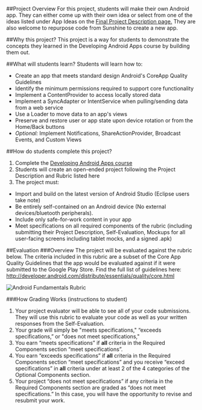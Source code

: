 ##Project Overview
For this project, students will make their own Android app. They can either come up with their own idea or select from one of the ideas listed under App Ideas on the <a href= "https://www.udacity.com/wiki/ud853/project#android-fundamentals-project-description" target="_blank"> Final Project Description page.</a>  They are also welcome to repurpose code from Sunshine to create a new app. 


##Why this project?
This project is a way for students to demonstrate the concepts they learned in the Developing Android Apps course by building them out.  

##What will students learn?
Students will learn how to:
* Create an app that meets standard design Android's CoreApp Quality Guidelines
* Identify the minimum permissions required to support core functionality
* Implement a ContentProvider to access locally stored data
* Implement a SyncAdapter or IntentService when pulling/sending data from a web service
* Use a Loader to move data to an app's views
* Preserve and restore user or app state upon device rotation or from the Home/Back buttons
* *Optional:* Implement Notifications, ShareActionProvider, Broadcast Events, and Custom Views


##How do students complete this project?
1. Complete the <a href="https://www.udacity.com/course/viewer#!/c-ud853/l-1938208734/m-1922408690" target="_blank">Developing Android Apps course</a>
2. Students will create an open-ended project following the Project Description and Rubric listed here
3. The project must:
 * Import and build on the latest version of Android Studio (Eclipse users take note)
 * Be entirely self-contained on an Android device (No external devices/bluetooth peripherals).
 * Include only safe-for-work content in your app
 * Meet specifications on all required components of the rubric (including submitting their Project Description, Self-Evaluation, Mockups for all user-facing screens including tablet mocks, and a signed .apk)
 

##Evaluation
###Overview
The project will be evaluated against the rubric below. 
The criteria included in this rubric are a subset of the Core App Quality Guidelines that the app would be evaluated against if it were submitted to the Google Play Store. Find the full list of guidelines here: http://developer.android.com/distribute/essentials/quality/core.html

![Android Fundamentals Rubric](https://lh3.googleusercontent.com/xFEFkbOcdGOhFlgWC9zvpiLjJXFZWfUtGMGmJUZ2HGtR6mYpuUT5s4RTvdEwp_2Tm1AJsIIgFavMwzpPFrk=s0#w=1440&h=2130)

###How Grading Works (instructions to student)
1. Your project evaluator will be able to see all of your code submissions. They will use this rubric to evaluate your code as well as your written responses from the <a ref="https://s3.amazonaws.com/content.udacity-data.com/course/ud853/Android+Fundamentals+Project+Self-Evaluation.doc" target="_blank">Self-Evaluation.</a>
2. Your grade will simply be "meets specifications," “exceeds specifications,” or "does not meet specifications,"
  1. You earn “meets specifications” if **all** criteria in the Required Components section “meet specifications”.
  2. You earn “exceeds specifications” if **all** criteria in the Required Components section “meet specifications” and you receive “exceed specifications” in **all** criteria under at least 2 of the 4 categories of the Optional Components section.
  3. Your project “does not meet specifications” if any criteria in the Required Components section are graded as “does not meet specifications.” In this case, you will have the opportunity to revise and resubmit your work.



